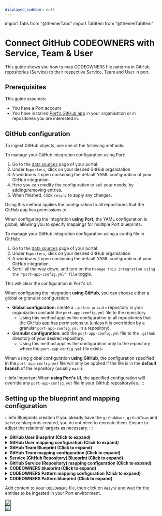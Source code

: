 ```yaml
---
displayed_sidebar: null
---
```


import Tabs from "@theme/Tabs"
import TabItem from "@theme/TabItem"

# Connect GitHub CODEOWNERS with Service, Team & User

This guide shows you how to map CODEOWNERS file patterns in GitHub repositories (Service) to their respective Service, Team and User in port.

## Prerequisites
This guide assumes:
- You have a Port account
- You have installed [Port's GitHub app](docs/build-your-software-catalog/sync-data-to-catalog/git/github/installation.md) in your organisation or in repositories you are interested in.

## GitHub configuration

To ingest GitHub objects, use one of the following methods:

<Tabs queryString="method">

<TabItem label="Using Port's UI" value="port">

To manage your GitHub integration configuration using Port:

1. Go to the [data sources](https://app.getport.io/settings/data-sources) page of your portal.
2. Under `Exporters`, click on your desired GitHub organization.
3. A window will open containing the default YAML configuration of your GitHub integration.
4. Here you can modify the configuration to suit your needs, by adding/removing entries.
5. When finished, click `resync` to apply any changes.

Using this method applies the configuration to all repositories that the GitHub app has permissions to.

When configuring the integration **using Port**, the YAML configuration is global, allowing you to specify mappings for multiple Port blueprints.

</TabItem>

<TabItem label="Using GitHub" value="github">

To manage your GitHub integration configuration using a config file in GitHub:

1. Go to the [data sources](https://app.getport.io/settings/data-sources) page of your portal.
2. Under `Exporters`, click on your desired GitHub organization.
3. A window will open containing the default YAML configuration of your GitHub integration.
4. Scroll all the way down, and turn on the `Manage this integration using the "port-app-config.yml" file` toggle.

This will clear the configuration in Port's UI.

When configuring the integration **using GitHub**, you can choose either a global or granular configuration:

- **Global configuration:** create a `.github-private` repository in your organization and add the `port-app-config.yml` file to the repository.
  - Using this method applies the configuration to all repositories that the GitHub app has permissions to (unless it is overridden by a granular `port-app-config.yml` in a repository).
- **Granular configuration:** add the `port-app-config.yml` file to the `.github` directory of your desired repository.
  - Using this method applies the configuration only to the repository where the `port-app-config.yml` file exists.

When using global configuration **using GitHub**, the configuration specified in the `port-app-config.yml` file will only be applied if the file is in the **default branch** of the repository (usually `main`).

</TabItem>

</Tabs>

:::info Important
When **using Port's UI**, the specified configuration will override any `port-app-config.yml` file in your GitHub repository/ies.
:::


## Setting up the blueprint and mapping configuration

:::info Blueprints creation
If you already have the `githubUser`, `githubTeam` and `service` blueprints created, you do not need to recreate them. Ensure to adjust the relations' targets as necessary.
:::

<details>
<summary><b>GitHub User Blueprint (Click to expand)</b></summary>

```json showLineNumbers
{
  "identifier": "githubUser",
  "title": "Github User",
  "icon": "Microservice",
  "schema": {
    "properties": {},
    "required": []
  },
  "mirrorProperties": {},
  "calculationProperties": {},
  "aggregationProperties": {},
  "relations": {
    "user": {
      "title": "User",
      "target": "user",
      "required": false,
      "many": false
    }
  }
}
```

</details>

<details>
<summary><b>GitHub User mapping configuration (Click to expand)</b></summary>

```yaml showLineNumbers
resources:
  - kind: user
    selector:
      query: "true"
    port:
      entity:
        mappings:
          identifier: .login
          title: .login
          blueprint: '"githubUser"'
          relations:
```

</details>

<details>
<summary><b>GitHub Team Blueprint (Click to expand)</b></summary>

```json showLineNumbers
{
  "identifier": "githubTeam",
  "title": "GitHub Team",
  "icon": "Github",
  "schema": {
    "properties": {
      "slug": {
        "title": "Slug",
        "type": "string"
      },
      "description": {
        "title": "Description",
        "type": "string"
      },
      "link": {
        "title": "Link",
        "icon": "Link",
        "type": "string",
        "format": "url"
      },
      "permission": {
        "title": "Permission",
        "type": "string"
      },
      "notification_setting": {
        "title": "Notification Setting",
        "type": "string"
      }
    },
    "required": []
  },
  "mirrorProperties": {},
  "calculationProperties": {},
  "relations": {}
}
```

</details>


<details>
<summary><b>GitHub Team mapping configuration (Click to expand)</b></summary>

```yaml showLineNumbers
resources:
  - kind: team
    selector:
      query: "true" # JQ boolean query. If evaluated to false - skip syncing the object.
    port:
      entity:
        mappings:
          identifier: ".id | tostring"
          title: .name
          blueprint: '"githubTeam"'
          properties:
            name: .name
            slug: .slug
            description: .description
            link: .html_url
            permission: .permission
            notification_setting: .notification_setting
```

</details>


<details>
<summary><b>Service (GitHub Repository) Blueprint (Click to expand)</b></summary>

```json showLineNumbers
{
  "identifier": "service",
  "title": "Service",
  "icon": "Microservice",
  "schema": {
    "properties": {
      "readme": {
        "title": "README",
        "type": "string",
        "format": "markdown"
      },
      "url": {
        "title": "Service URL",
        "type": "string",
        "format": "url"
      },
      "defaultBranch": {
        "title": "Default branch",
        "type": "string"
      }
    },
    "required": []
  },
  "mirrorProperties": {},
  "calculationProperties": {},
  "relations": {}
}
```

</details>

<details>
<summary><b>GitHub Service (Repository) mapping configuration (Click to expand)</b></summary>

```yaml showLineNumbers
resources:
  - kind: repository
    selector:
      query: "true" # JQ boolean query. If evaluated to false - skip syncing the object.
    port:
      entity:
        mappings:
          identifier: ".name" # The Entity identifier will be the repository name.
          title: ".name"
          blueprint: '"service"'
          properties:
            readme: file://README.md # fetching the README.md file that is within the root folder of the repository and ingesting its contents as a markdown property
            url: .html_url
            defaultBranch: .default_branch
```

</details>

<details>
<summary><b>CODEOWNERS blueprint (Click to expand)</b></summary>

```json showLineNumbers
{
  "identifier": "githubCodeowners",
  "description": "This blueprint represents a CODEOWNERS file in a service",
  "title": "Github Codeowners",
  "icon": "Github",
  "schema": {
    "properties": {
      "location": {
        "type": "string",
        "title": "File location",
        "description": "File path to CODEOWNERS file"
      }
    },
    "required": []
  },
  "mirrorProperties": {},
  "calculationProperties": {},
  "aggregationProperties": {},
  "relations": {
    "service": {
      "title": "Service",
      "target": "service",
      "required": false,
      "many": false
    }
  }
}
```

</details>

<details>
<summary><b>CODEOWNERS Pattern mapping configuration (Click to expand)</b></summary>

```yaml showLineNumbers
resources:
  - kind: file
    selector:
      query: .repo.archived == false
      files:
        - path: '**/.github/CODEOWNERS'
    port:
      itemsToParse: >-
        [. as $root | .file.content | split("\n\n") | map( if (startswith("# ")
        | not) then { component: $root.repo.name, patterns: [], teams: [. |
        split(" ")[] | select(startswith("@")) | rtrimstr("\n") |
        ltrimstr("\n")] } else split("\n") as $lines | { component: ($lines[0] |
        ltrimstr("# ") | ltrimstr(" ")), patterns: ($lines[1:] | map(split("
        ")[0])), teams: [($lines[1:] | map(split(" ")[1:] | join(" ")) | [.[] |
        split(" ") | .[]] | unique)[] | select(startswith("@"))] } end
        )[]]
      entity:
        mappings:
          identifier: .item.component | gsub(" "; "_") | gsub("&"; "and") | gsub("-"; "")
          title: .item.component
          blueprint: '"Component"'
          properties:
            codeowners_file_patterns: .item.patterns
          relations:
            service: .repo.name
            owning_teams:
              combinator: '''and'''
              rules:
                - property: '''github_team'''
                  value: .item.teams
                  operator: '"in"'
```

</details>

<details>
<summary><b>CODEOWNERS Pattern blueprint (Click to expand)</b></summary>

```json showLineNumbers
{
  "identifier": "githubCodeownersPattern",
  "description": "This blueprint represents a pattern in a CODEOWNERS file from a service",
  "title": "Github Codeowners Pattern",
  "icon": "Github",
  "schema": {
    "properties": {
      "pattern": {
        "type": "string",
        "title": "File & Folder pattern",
        "description": "Regex pattern depicting the folder or file the teams and users have access to"
      }
    },
    "required": []
  },
  "mirrorProperties": {},
  "calculationProperties": {},
  "aggregationProperties": {},
  "relations": {
    "service": {
      "title": "Service",
      "target": "githubRepository",
      "required": false,
      "many": false
    },
    "user": {
      "title": "Users",
      "target": "githubUser",
      "required": false,
      "many": true
    },
    "codeownersFile": {
      "title": "Codeowners File",
      "target": "githubCodeowners",
      "required": true,
      "many": false
    },
    "team": {
      "title": "Teams",
      "target": "githubTeam",
      "required": false,
      "many": true
    }
  }
}

```

</details>


Add content to your `CODEOWNERS` file, then click on `Resync` and wait for the entities to be ingested in your Port environment.

<img src='/img/build-your-software-catalog/custom-integration/api/ci-cd/github-workflow/guides/gitHubCodeownersAfterIngestionIntoPort.png' border='1px' />
<br />
<img src='/img/build-your-software-catalog/custom-integration/api/ci-cd/github-workflow/guides/gitHubCodeownersPatternAfterIngestionIntoPort.png' border='1px' />
<br />

